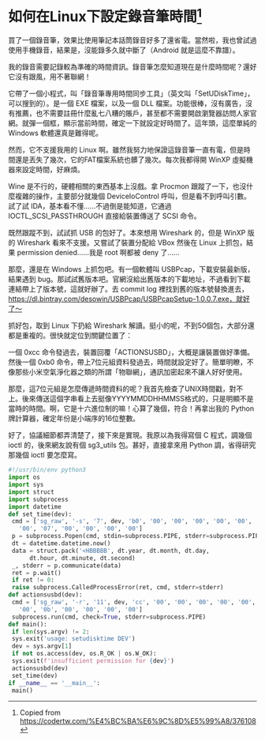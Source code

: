 # 如何在Linux下設定錄音筆時間[^1]

買了一個錄音筆，效果比使用筆記本話筒錄音好多了還省電。當然啦，我也曾試過使用手機錄音，結果是，沒能錄多久就中斷了（Android 就是這麼不靠譜）。

我的錄音需要記錄較為準確的時間資訊。錄音筆怎麼知道現在是什麼時間呢？還好它沒有跟風，用不著聯網！

它帶了一個小程式，叫「錄音筆專用時間同步工具」（英文叫「SetUDiskTime」，可以搜到的）。是一個 EXE 檔案，以及一個 DLL 檔案。功能很棒，沒有廣告，沒有推薦，也不需要註冊什麼亂七八糟的賬戶，甚至都不需要開啟瀏覽器訪問人家官網。就彈一個框，顯示當前時間，確定一下就設定好時間了。這年頭，這麼單純的 Windows 軟體還真是難得呢。

然而，它不支援我用的 Linux 啊。雖然我努力地保證這錄音筆一直有電，但是時間還是丟失了幾次，它的FAT檔案系統也髒了幾次。每次我都得開 WinXP 虛擬機器來設定時間，好麻煩。

Wine 是不行的，硬體相關的東西基本上沒戲。拿 Procmon 跟蹤了一下，也沒什麼複雜的操作，主要部分就幾個 DeviceIoControl 呼叫，但是看不到呼叫引數。試了試 IDA，基本看不懂……不過倒是能知道，它通過 IOCTL_SCSI_PASSTHROUGH 直接給裝置傳送了 SCSI 命令。

既然跟蹤不到，試試抓 USB 的包好了。本來想用 Wireshark 的，但是 WinXP 版的 Wireshark 看來不支援。又嘗試了裝置分配給 VBox 然後在 Linux 上抓包，結果 permission denied……我是 root 啊都被 deny 了……

那麼，還是在 Windows 上抓包吧。有一個軟體叫 USBPcap，下載安裝最新版，結果遇到 bug。那試試舊版本吧。官網沒給出舊版本的下載地址，不過看到下載連結帶上了版本號，這就好辦了。去 commit log 裡找到舊的版本號替換進去，https://dl.bintray.com/desowin/USBPcap/USBPcapSetup-1.0.0.7.exe，就好了～

抓好包，取到 Linux 下扔給 Wireshark 解讀。挺小的呢，不到50個包，大部分還都是重複的。很快就定位到關鍵位置了：

一個 0xcc 命令發過去，裝置回覆「ACTIONSUSBD」，大概是讓裝置做好準備。然後一個 0xb0 命令，帶上7位元組資料發過去，時間就設定好了。簡單明瞭，不像那些小米空氣淨化器之類的所謂「物聯網」，通訊加密起來不讓人好好使用。

那麼，這7位元組是怎麼傳遞時間資料的呢？我首先檢查了UNIX時間戳，對不上。後來傳送這個字串看上去挺像YYYYMMDDHHMMSS格式的，只是明顯不是當時的時間。啊，它是十六進位制的嘛！心算了幾個，符合！再拿出我的 Python 牌計算器，確定年份是小端序的16位整數。

好了，協議細節都弄清楚了，接下來是實現。我原以為我得寫個 C 程式，調幾個 ioctl 的，後來網友說有個 sg3_utils 包。甚好，直接拿來用 Python 調，省得研究那幾個 ioctl 要怎麼寫。

```python
#!/usr/bin/env python3
import os
import sys
import struct
import subprocess
import datetime
def set_time(dev):
 cmd = ['sg_raw', '-s', '7', dev, 'b0', '00', '00', '00', '00', '00',
   '00', '07', '00', '00', '00', '00']
 p = subprocess.Popen(cmd, stdin=subprocess.PIPE, stderr=subprocess.PIPE)
 dt = datetime.datetime.now()
 data = struct.pack('<HBBBBB', dt.year, dt.month, dt.day,
      dt.hour, dt.minute, dt.second)
 _, stderr = p.communicate(data)
 ret = p.wait()
 if ret != 0:
 raise subprocess.CalledProcessError(ret, cmd, stderr=stderr)
def actionsusbd(dev):
 cmd = ['sg_raw', '-r', '11', dev, 'cc', '00', '00', '00', '00', '00',
   '00', '0b', '00', '00', '00', '00']
 subprocess.run(cmd, check=True, stderr=subprocess.PIPE)
def main():
 if len(sys.argv) != 2:
 sys.exit('usage: setudisktime DEV')
 dev = sys.argv[1]
 if not os.access(dev, os.R_OK | os.W_OK):
 sys.exit(f'insufficient permission for {dev}')
 actionsusbd(dev)
 set_time(dev)
if __name__ == '__main__':
 main()
```

[^1]: Copied from https://codertw.com/%E4%BC%BA%E6%9C%8D%E5%99%A8/376108
